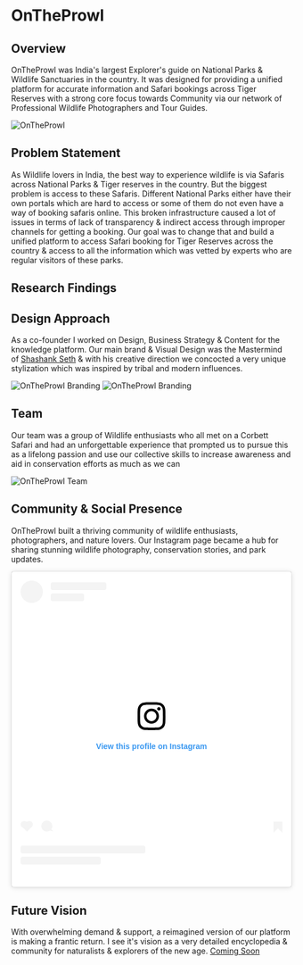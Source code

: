 # OnTheProwl

## Overview

OnTheProwl was India's largest Explorer's guide on National Parks & Wildlife Sanctuaries in the country. It was designed for providing a unified platform for accurate information and Safari bookings across Tiger Reserves with a strong core focus towards Community via our network of Professional Wildlife Photographers and Tour Guides.

![OnTheProwl](/images/otp_stylesheet_1.webp)

## Problem Statement

As Wildlife lovers in India, the best way to experience wildlife is via Safaris across National Parks & Tiger reserves in the country. But the biggest problem is access to these Safaris. Different National Parks either have their own portals which are hard to access or some of them do not even have a way of booking safaris online. This broken infrastructure caused a lot of issues in terms of lack of transparency & indirect access through improper channels for getting a booking. Our goal was to change that and build a unified platform to access Safari booking for Tiger Reserves across the country & access to all the information which was vetted by experts who are regular visitors of these parks.

## Research Findings

## Design Approach

As a co-founder I worked on Design, Business Strategy & Content for the knowledge platform. Our main brand & Visual Design was the Mastermind of [Shashank Seth](https://shashankseth.in/) & with his creative direction we concocted a very unique stylization which was inspired by tribal and modern influences.

![OnTheProwl Branding](/images/otp_stylesheet_2.webp)
![OnTheProwl Branding](/images/otp_stylesheet_3.webp)

## Team

Our team was a group of Wildlife enthusiasts who all met on a Corbett Safari and had an unforgettable experience that prompted us to pursue this as a lifelong passion and use our collective skills to increase awareness and aid in conservation efforts as much as we can

![OnTheProwl Team](/images/otp_team.webp)

## Community & Social Presence

OnTheProwl built a thriving community of wildlife enthusiasts, photographers, and nature lovers. Our Instagram page became a hub for sharing stunning wildlife photography, conservation stories, and park updates.

<blockquote class="instagram-media" data-instgrm-permalink="https://www.instagram.com/ontheprowl.in/" data-instgrm-version="14" style="background:#FFF; border:0; border-radius:3px; box-shadow:0 0 1px 0 rgba(0,0,0,0.5),0 1px 10px 0 rgba(0,0,0,0.15); margin: 1px; max-width:540px; min-width:326px; padding:0; width:99.375%; width:-webkit-calc(100% - 2px); width:calc(100% - 2px);">
  <div style="padding:16px;">
    <a href="https://www.instagram.com/ontheprowl.in/" style="background:#FFFFFF; line-height:0; padding:0 0; text-align:center; text-decoration:none; width:100%;" target="_blank">
      <div style="display: flex; flex-direction: row; align-items: center;">
        <div style="background-color: #F4F4F4; border-radius: 50%; flex-grow: 0; height: 40px; margin-right: 14px; width: 40px;"></div>
        <div style="display: flex; flex-direction: column; flex-grow: 1; justify-content: center;">
          <div style="background-color: #F4F4F4; border-radius: 4px; flex-grow: 0; height: 14px; margin-bottom: 6px; width: 100px;"></div>
          <div style="background-color: #F4F4F4; border-radius: 4px; flex-grow: 0; height: 14px; width: 60px;"></div>
        </div>
      </div>
      <div style="padding: 19% 0;"></div>
      <div style="display:block; height:50px; margin:0 auto 12px; width:50px;">
        <svg width="50px" height="50px" viewBox="0 0 60 60" version="1.1" xmlns="https://www.w3.org/2000/svg" xmlns:xlink="https://www.w3.org/1999/xlink">
          <g stroke="none" stroke-width="1" fill="none" fill-rule="evenodd">
            <g transform="translate(-511.000000, -20.000000)" fill="#000000">
              <g>
                <path d="M556.869,30.41 C554.814,30.41 553.148,32.076 553.148,34.131 C553.148,36.186 554.814,37.852 556.869,37.852 C558.924,37.852 560.59,36.186 560.59,34.131 C560.59,32.076 558.924,30.41 556.869,30.41 M541,60.657 C535.114,60.657 530.342,55.887 530.342,50 C530.342,44.114 535.114,39.342 541,39.342 C546.887,39.342 551.658,44.114 551.658,50 C551.658,55.887 546.887,60.657 541,60.657 M541,33.886 C532.1,33.886 524.886,41.1 524.886,50 C524.886,58.899 532.1,66.113 541,66.113 C549.9,66.113 557.115,58.899 557.115,50 C557.115,41.1 549.9,33.886 541,33.886 M565.378,62.101 C565.244,65.022 564.756,66.606 564.346,67.663 C563.803,69.06 563.154,70.057 562.106,71.106 C561.058,72.155 560.06,72.803 558.662,73.347 C557.607,73.757 556.021,74.244 553.102,74.378 C549.944,74.521 548.997,74.552 541,74.552 C533.003,74.552 532.056,74.521 528.898,74.378 C525.979,74.244 524.393,73.757 523.338,73.347 C521.94,72.803 520.942,72.155 519.894,71.106 C518.846,70.057 518.197,69.06 517.654,67.663 C517.244,66.606 516.755,65.022 516.623,62.101 C516.479,58.943 516.448,57.996 516.448,50 C516.448,42.003 516.479,41.056 516.623,37.899 C516.755,34.978 517.244,33.391 517.654,32.338 C518.197,30.938 518.846,29.942 519.894,28.894 C520.942,27.846 521.94,27.196 523.338,26.654 C524.393,26.244 525.979,25.756 528.898,25.623 C532.057,25.479 533.004,25.448 541,25.448 C548.997,25.448 549.943,25.479 553.102,25.623 C556.021,25.756 557.607,26.244 558.662,26.654 C560.06,27.196 561.058,27.846 562.106,28.894 C563.154,29.942 563.803,30.938 564.346,32.338 C564.756,33.391 565.244,34.978 565.378,37.899 C565.522,41.056 565.552,42.003 565.552,50 C565.552,57.996 565.522,58.943 565.378,62.101 M570.82,37.631 C570.674,34.438 570.167,32.258 569.425,30.349 C568.659,28.377 567.633,26.702 565.965,25.035 C564.297,23.368 562.623,22.342 560.652,21.575 C558.743,20.834 556.562,20.326 553.369,20.18 C550.169,20.033 549.148,20 541,20 C532.853,20 531.831,20.033 528.631,20.18 C525.438,20.326 523.257,20.834 521.349,21.575 C519.376,22.342 517.703,23.368 516.035,25.035 C514.368,26.702 513.342,28.377 512.574,30.349 C511.834,32.258 511.326,34.438 511.181,37.631 C511.035,40.831 511,41.851 511,50 C511,58.147 511.035,59.17 511.181,62.369 C511.326,65.562 511.834,67.743 512.574,69.651 C513.342,71.625 514.368,73.296 516.035,74.965 C517.703,76.634 519.376,77.658 521.349,78.425 C523.257,79.167 525.438,79.673 528.631,79.82 C531.831,79.965 532.853,80.001 541,80.001 C549.148,80.001 550.169,79.965 553.369,79.82 C556.562,79.673 558.743,79.167 560.652,78.425 C562.623,77.658 564.297,76.634 565.965,74.965 C567.633,73.296 568.659,71.625 569.425,69.651 C570.167,67.743 570.674,65.562 570.82,62.369 C570.966,59.17 571,58.147 571,50 C571,41.851 570.966,40.831 570.82,37.631"></path>
              </g>
            </g>
          </g>
        </svg>
      </div>
      <div style="padding-top: 8px;">
        <div style="color:#3897f0; font-family:Arial,sans-serif; font-size:14px; font-style:normal; font-weight:550; line-height:18px;">View this profile on Instagram</div>
      </div>
      <div style="padding: 12.5% 0;"></div>
      <div style="display: flex; flex-direction: row; margin-bottom: 14px; align-items: center;">
        <div>
          <div style="background-color: #F4F4F4; border-radius: 50%; height: 12.5px; width: 12.5px; transform: translateX(0px) translateY(7px);"></div>
          <div style="background-color: #F4F4F4; height: 12.5px; transform: rotate(-45deg) translateX(3px) translateY(1px); width: 12.5px; flex-grow: 0; margin-right: 14px; margin-left: 2px;"></div>
          <div style="background-color: #F4F4F4; border-radius: 50%; height: 12.5px; width: 12.5px; transform: translateX(9px) translateY(-18px);"></div>
        </div>
        <div style="margin-left: 8px;">
          <div style="background-color: #F4F4F4; border-radius: 50%; flex-grow: 0; height: 20px; width: 20px;"></div>
          <div style="width: 0; height: 0; border-top: 2px solid transparent; border-left: 6px solid #f4f4f4; border-bottom: 2px solid transparent; transform: translateX(16px) translateY(-4px) rotate(30deg)"></div>
        </div>
        <div style="margin-left: auto;">
          <div style="width: 0px; border-top: 8px solid #F4F4F4; border-right: 8px solid transparent; transform: translateY(16px);"></div>
          <div style="background-color: #F4F4F4; flex-grow: 0; height: 12px; width: 16px; transform: translateY(-4px);"></div>
          <div style="width: 0; height: 0; border-top: 8px solid #F4F4F4; border-left: 8px solid transparent; transform: translateY(-4px) translateX(8px);"></div>
        </div>
      </div>
      <div style="display: flex; flex-direction: column; flex-grow: 1; justify-content: center; margin-bottom: 24px;">
        <div style="background-color: #F4F4F4; border-radius: 4px; flex-grow: 0; height: 14px; margin-bottom: 6px; width: 224px;"></div>
        <div style="background-color: #F4F4F4; border-radius: 4px; flex-grow: 0; height: 14px; width: 144px;"></div>
      </div>
    </a>
  </div>
</blockquote>
<script async src="//www.instagram.com/embed.js"></script>

## Future Vision

With overwhelming demand & support, a reimagined version of our platform is making a frantic return. I see it's vision as a very detailed encyclopedia & community for naturalists & explorers of the new age. [Coming Soon](#)

